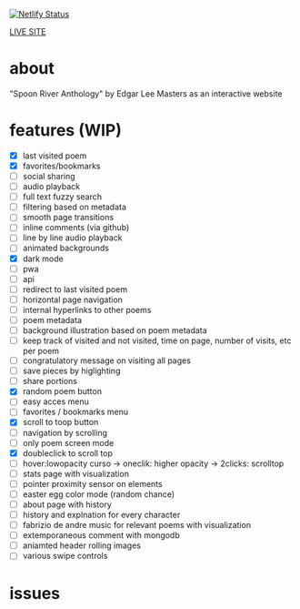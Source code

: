 [![Netlify Status](https://api.netlify.com/api/v1/badges/715dcce5-9f75-4b41-9f40-4c770c2943dc/deploy-status)](https://app.netlify.com/sites/eloquent-elion-8f88ca/deploys)

[LIVE SITE](https://eloquent-elion-8f88ca.netlify.app/)
# about

"Spoon River Anthology" by Edgar Lee Masters as an interactive website

# features (WIP)

- [x] last visited poem
- [x] favorites/bookmarks
- [ ] social sharing
- [ ] audio playback
- [ ] full text fuzzy search
- [ ] filtering based on metadata
- [ ] smooth page transitions
- [ ] inline comments (via github)
- [ ] line by line audio playback
- [ ] animated backgrounds
- [x] dark mode
- [ ] pwa
- [ ] api
- [ ] redirect to last visited poem
- [ ] horizontal page navigation
- [ ] internal hyperlinks to other poems
- [ ] poem metadata
- [ ] background illustration based on poem metadata
- [ ] keep track of visited and not visited, time on page, number of visits, etc per poem
- [ ] congratulatory message on visiting all pages
- [ ] save pieces by higlighting
- [ ] share portions
- [x] random poem button
- [ ] easy acces menu
- [ ] favorites / bookmarks menu
- [x] scroll to toop button
- [ ] navigation by scrolling
- [ ] only poem screen mode
- [x] doubleclick to scroll top
- [ ] hover:lowopacity curso -> oneclik: higher opacity -> 2clicks: scrolltop
- [ ] stats page with visualization
- [ ] pointer proximity sensor on elements
- [ ] easter egg color mode (random chance)
- [ ] about page with history
- [ ] history and explnation for every character
- [ ] fabrizio de andre music for relevant poems with visualization
- [ ] extemporaneous comment with mongodb
- [ ] aniamted header rolling images
- [ ] various swipe controls

# issues
